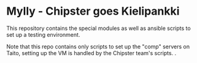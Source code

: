 Mylly - Chipster goes Kielipankki
==================

This repository contains the special modules as well as ansible scripts to set
up a testing environment.

Note that this repo contains only scripts to set up the "comp" servers on Taito, setting up the VM is handled by the Chipster team's scripts.
.
